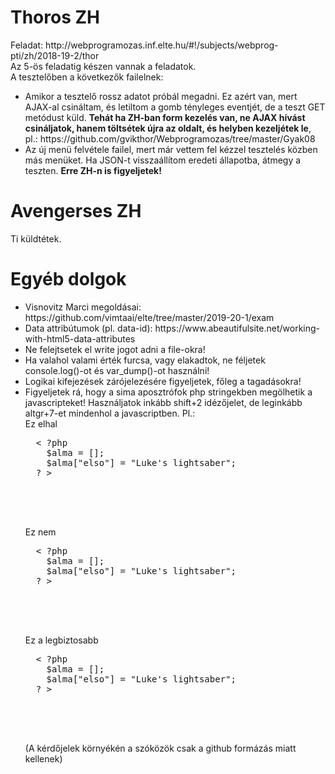 <h1>Thoros ZH</h1>
Feladat: http://webprogramozas.inf.elte.hu/#!/subjects/webprog-pti/zh/2018-19-2/thor <br>
Az 5-ös feladatig készen vannak a feladatok.<br>
A tesztelőben a következők failelnek:
<ul>
<li>Amikor a tesztelő rossz adatot próbál megadni. Ez azért van, mert AJAX-al csináltam, és letiltom a gomb tényleges eventjét, de a teszt GET metódust küld. <b>Tehát ha ZH-ban form kezelés van, ne AJAX hívást csináljatok, hanem töltsétek újra az oldalt, és helyben kezeljétek le</b>, pl.: https://github.com/gvikthor/Webprogramozas/tree/master/Gyak08</li>
<li>Az új menü felvétele failel, mert már vettem fel kézzel tesztelés közben más menüket. Ha JSON-t visszaállítom eredeti állapotba, átmegy a teszten. <b>Erre ZH-n is figyeljetek!</b></li>
</ul>

<h1>Avengerses ZH</h1>
Ti küldtétek.

<h1>Egyéb dolgok</h1>
<ul>
  <li>Visnovitz Marci megoldásai: https://github.com/vimtaai/elte/tree/master/2019-20-1/exam </li>
  <li>Data attribútumok (pl. data-id): https://www.abeautifulsite.net/working-with-html5-data-attributes </li>
  <li>Ne felejtsetek el write jogot adni a file-okra! </li>
  <li>Ha valahol valami érték furcsa, vagy elakadtok, ne féljetek console.log()-ot és var_dump()-ot használni! </li>
  <li>Logikai kifejezések zárójelezésére figyeljetek, főleg a tagadásokra! </li>
  <li>Figyeljetek rá, hogy a sima aposztrófok php stringekben megölhetik a javascripteket! Használjatok inkább shift+2 idézőjelet, de leginkább altgr+7-et mindenhol a javascriptben. Pl.: <br>
  Ez elhal
  <pre>
  < ?php
    $alma = [];
    $alma["elso"] = "Luke's lightsaber";
  ? >

  <script>
      console.log('< ?=$alma["elso"]? >')
  </script>
  </pre>
    
  Ez nem
  <pre>
  < ?php
    $alma = [];
    $alma["elso"] = "Luke's lightsaber";
  ? >

  <script>
      console.log("< ?=$alma["elso"]? >")
  </script>
  </pre>
  
  Ez a legbiztosabb
  <pre>
  < ?php
    $alma = [];
    $alma["elso"] = "Luke's lightsaber";
  ? >

  <script>
      console.log(`< ?=$alma["elso"]? >`)
  </script>
  </pre>
  (A kérdőjelek környékén a szóközök csak a github formázás miatt kellenek)
  </li>
</ul>
